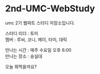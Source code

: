 # 2nd-UMC-WebStudy
umc 2기 웹파트 스터디 저장소입니다.

스터디 리더 : 토미 <br/>
멤버 : 루씨, 코니, 메이, 타미, 데릭

만나는 시간 : 매주 수요일 오후 6:00 <br/>
만나는 장소 : 숭실대


오늘 뭐먹을까요?
